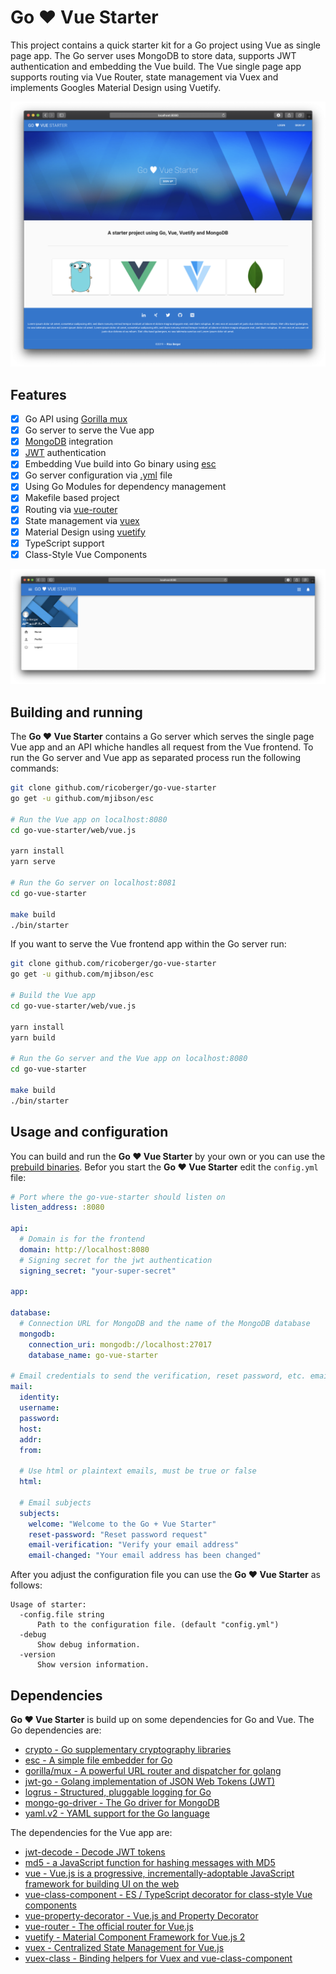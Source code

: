 # Go &#9829; Vue Starter

This project contains a quick starter kit for a Go project using Vue as single page app. The Go server uses MongoDB to store data, supports JWT authentication and embedding the Vue build. The Vue single page app supports routing via Vue Router, state management via Vuex and implements Googles Material Design using Vuetify.

![Landing Page](docs/landing-page.png)

## Features

- [x] Go API using [Gorilla mux](https://github.com/gorilla/mux)
- [x] Go server to serve the Vue app
- [x] [MongoDB](https://github.com/mongodb/mongo-go-driver) integration
- [x] [JWT](https://github.com/dgrijalva/jwt-go) authentication
- [x] Embedding Vue build into Go binary using [esc](https://github.com/mjibson/esc)
- [x] Go server configuration via [.yml](https://gopkg.in/yaml.v2) file
- [x] Using Go Modules for dependency management
- [x] Makefile based project
- [x] Routing via [vue-router](https://github.com/vuejs/vue-router)
- [x] State management via [vuex](https://github.com/vuejs/vuex)
- [x] Material Design using [vuetify](https://github.com/vuetifyjs/vuetify)
- [x] TypeScript support
- [x] Class-Style Vue Components

![Dashboard](docs/dashboard.png)

## Building and running

The **Go &#9829; Vue Starter** contains a Go server which serves the single page Vue app and an API whiche handles all request from the Vue frontend. To run the Go server and Vue app as separated process run the following commands:

```sh
git clone github.com/ricoberger/go-vue-starter
go get -u github.com/mjibson/esc

# Run the Vue app on localhost:8080
cd go-vue-starter/web/vue.js

yarn install
yarn serve

# Run the Go server on localhost:8081
cd go-vue-starter

make build
./bin/starter
```

If you want to serve the Vue frontend app within the Go server run:

```sh
git clone github.com/ricoberger/go-vue-starter
go get -u github.com/mjibson/esc

# Build the Vue app
cd go-vue-starter/web/vue.js

yarn install
yarn build

# Run the Go server and the Vue app on localhost:8080
cd go-vue-starter

make build
./bin/starter
```

## Usage and configuration

You can build and run the **Go &#9829; Vue Starter** by your own or you can use the [prebuild binaries](https://github.com/ricoberger/go-vue-starter/releases). Befor you start the **Go &#9829; Vue Starter** edit the `config.yml` file:

```yaml
# Port where the go-vue-starter should listen on
listen_address: :8080

api:
  # Domain is for the frontend
  domain: http://localhost:8080
  # Signing secret for the jwt authentication
  signing_secret: "your-super-secret"

app:

database:
  # Connection URL for MongoDB and the name of the MongoDB database
  mongodb:
    connection_uri: mongodb://localhost:27017
    database_name: go-vue-starter

# Email credentials to send the verification, reset password, etc. email
mail:
  identity:
  username:
  password:
  host:
  addr:
  from:

  # Use html or plaintext emails, must be true or false
  html:

  # Email subjects
  subjects:
    welcome: "Welcome to the Go + Vue Starter"
    reset-password: "Reset password request"
    email-verification: "Verify your email address"
    email-changed: "Your email address has been changed"
```

After you adjust the configuration file you can use the **Go &#9829; Vue Starter** as follows:

```
Usage of starter:
  -config.file string
      Path to the configuration file. (default "config.yml")
  -debug
      Show debug information.
  -version
      Show version information.
```

## Dependencies

**Go &#9829; Vue Starter** is build up on some dependencies for Go and Vue. The Go dependencies are:

- [crypto - Go supplementary cryptography libraries](https://golang.org/x/crypto)
- [esc - A simple file embedder for Go](https://github.com/mjibson/esc)
- [gorilla/mux - A powerful URL router and dispatcher for golang](https://github.com/gorilla/mux)
- [jwt-go - Golang implementation of JSON Web Tokens (JWT)](https://github.com/dgrijalva/jwt-go)
- [logrus - Structured, pluggable logging for Go](https://github.com/sirupsen/logrus)
- [mongo-go-driver - The Go driver for MongoDB](https://github.com/mongodb/mongo-go-driver)
- [yaml.v2 - YAML support for the Go language](https://gopkg.in/yaml.v2)

The dependencies for the Vue app are:

- [jwt-decode - Decode JWT tokens](https://github.com/auth0/jwt-decode)
- [md5 - a JavaScript function for hashing messages with MD5](https://github.com/pvorb/node-md5)
- [vue - Vue.js is a progressive, incrementally-adoptable JavaScript framework for building UI on the web](https://github.com/vuejs/vue)
- [vue-class-component - ES / TypeScript decorator for class-style Vue components](https://github.com/vuejs/vue-class-component)
- [vue-property-decorator - Vue.js and Property Decorator](https://github.com/kaorun343/vue-property-decorator)
- [vue-router - The official router for Vue.js](https://github.com/vuejs/vue-router)
- [vuetify - Material Component Framework for Vue.js 2](https://github.com/vuetifyjs/vuetify)
- [vuex - Centralized State Management for Vue.js](https://github.com/vuejs/vuex)
- [vuex-class - Binding helpers for Vuex and vue-class-component](https://github.com/ktsn/vuex-class)
